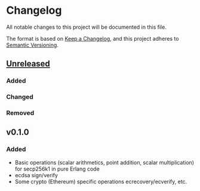 # Changelog
All notable changes to this project will be documented in this file.

The format is based on [Keep a Changelog](https://keepachangelog.com/en/1.0.0/),
and this project adheres to [Semantic Versioning](https://semver.org/spec/v2.0.0.html).

## [Unreleased]
### Added
### Changed
### Removed

## v0.1.0
### Added
- Basic operations (scalar arithmetics, point addition, scalar multiplication)
  for secp256k1 in pure Erlang code
- ecdsa sign/verify
- Some crypto (Ethereum) specific operations ecrecovery/ecverify, etc.


[Unreleased]: https://github.com/hanssv/ec_utils/compare/v0.1.0...HEAD
[0.1.0]: https://github.com/hanssv/ec_utils/releases/tag/v0.1.0
